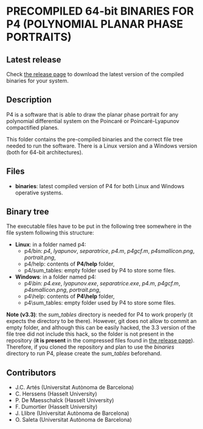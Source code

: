 # PRECOMPILED 64-bit BINARIES FOR P4 (POLYNOMIAL PLANAR PHASE PORTRAITS)

## Latest release
Check <a href="https://github.com/oscarsaleta/P4/releases">the release page</a> to download the latest version of the compiled binaries for your system.

## Description

P4 is a software that is able to draw the planar phase portrait for any polynomial differential system on the Poincaré or Poincaré-Lyapunov compactified planes.

This folder contains the pre-compiled binaries and the correct file tree needed to run the software. There is a Linux version and a Windows version (both for 64-bit architectures).

## Files

* **binaries**: latest compiled version of P4 for both Linux and Windows operative systems.

## Binary tree

The executable files have to be put in the following tree somewhere in the file system following this structure:

* **Linux**: in a folder named p4:
    * p4/bin: *p4*, *lyapunov*, *separatrice*, *p4.m*, *p4gcf.m*, *p4smallicon.png*, *portrait.png*,
    * p4/help: contents of **P4/help** folder,
    * p4/sum_tables: empty folder used by P4 to store some files.
* **Windows**: in a folder named p4:
    * p4\bin: *p4.exe*, *lyapunov.exe*, *separatrice.exe*, *p4.m*, *p4gcf.m*, *p4smallicon.png*, *portrait.png*,
    * p4\help: contents of **P4\help** folder,
    * p4\sum_tables: empty folder used by P4 to store some files.

**Note (v3.3)**: the *sum_tables* directory is needed for P4 to work properly (it expects the directory to be there). However, git does not allow to commit an empty folder, and although this can be easily hacked, the 3.3 version of the file tree did not include this hack, so the folder is not present in the repository (**it is present** in the compressed files found in <a href="https://github.com/oscarsaleta/P4/releases">the release page</a>). Therefore, if you cloned the repository and plan to use the *binaries* directory to run P4, please create the *sum_tables* beforehand.

## Contributors

- J.C. Artés (Universitat Autònoma de Barcelona)
- C. Herssens (Hasselt University)
- P. De Maesschalck (Hasselt University)
- F. Dumortier (Hasselt University)
- J. Llibre (Universitat Autònoma de Barcelona)
- O. Saleta (Universitat Autònoma de Barcelona)